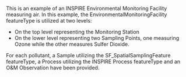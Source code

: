This is an example of an INSPIRE Environmental Monitoring Facility measuring air. 
In this example, the EnvironmentalMonitoringFacility featureType is utilized at two levels:
* On the top level representing the Monitoring Station
* On the lower level representing two Sampling Points, one measuring Ozone while the other measures Sulfer Dioxide.

For each pollutant, a Sample utilizing the SF_SpatialSamplingFeature featureType, a Process utilizing the INSPIRE Process featureType and an O&M Observation have been provided.
